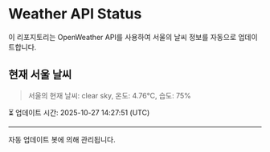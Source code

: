 
# Weather API Status

이 리포지토리는 OpenWeather API를 사용하여 서울의 날씨 정보를 자동으로 업데이트합니다.

## 현재 서울 날씨
> 서울의 현재 날씨: clear sky, 온도: 4.76°C, 습도: 75%

⏳ 업데이트 시간: 2025-10-27 14:27:51 (UTC)

---
자동 업데이트 봇에 의해 관리됩니다.
